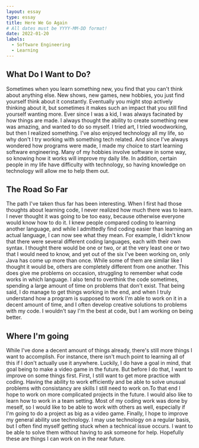 ```yaml
---
layout: essay
type: essay
title: Here We Go Again
# All dates must be YYYY-MM-DD format!
date: 2022-01-20
labels:
  - Software Engineering
  - Learning
---
```



## What Do I Want to Do?

Sometimes when you learn something new, you find that you can't think about anything else. New shows, new games, new hobbies, you just find yourself think about it constantly. Eventually you might stop actively thinking about it, but sometimes it makes such an impact that you still find yourself wanting more. Ever since I was a kid, I was always facinated by how things are made. I always thought the ability to create something new was amazing, and wanted to do so myself. I tried art, I tried woodworking, but then I realized something. I've also enjoyed technology all my life, so why don't I try working with something tech related. And since I've always wondered how programs were made, I made my choice to start learning software engineering. Many of my hobbies involve software in some way, so knowing how it works will improve my daily life. In addition, certain people in my life have difficulty with technology, so having knowledge on technology will allow me to help them out.

## The Road So Far

The path I've taken thus far has been interesting. When I first had those thoughts about learning code, I never realized how much there was to learn. I never thought it was going to be too easy, because otherwise everyone would know how to do it. I knew people compared coding to learning another language, and while I admittedly find coding easier than learning an actual language, I can now see what they mean. For example, I didn't know that there were several different coding languages, each with their own syntax. I thought there would be one or two, or at the very least one or two that I would need to know, and yet out of the six I've been working on, only Java has come up more than once. While some of them are similar like I thought it would be, others are completely different from one another. This does give me problems on occasion, struggling to remember what code works in which language. I also tend to overthink the code sometimes, spending a large amount of time on problems that don't exist. That being said, I do manage to get things working in the end, and when I truly understand how a program is supposed to work I'm able to work on it in a decent amount of time, and I often develop creative solutions to problems with my code. I wouldn't say I'm the best at code, but I am working on being better.

## Where I'm going

While I've done a decent amount of things already, there's still more things I want to accomplish. For instance, there isn't much point to learning all of this if I don't actually use it anywhere. Luckily, I do have a goal in mind, that goal being to make a video game in the future. But before I do that, I want to improve on some things first. First, I still want to get more practice with coding. Having the ability to work efficiently and be able to solve unusual problems with consistancy are skills I still need to work on.To that end I hope to work on more complicated projects in the future. I would also like to learn how to work in a team setting. Most of my coding work was done by meself, so I would like to be able to work with others as well, especially if I'm going to do a project as big as a video game. Finally, I hope to improve my general ability use technology. I may use technology on a regular basis, but I often find myself getting stuck when a technical issue occurs. I want to be able to solve them without having to ask someone for help. Hopefully these are things I can work on in the near future.
